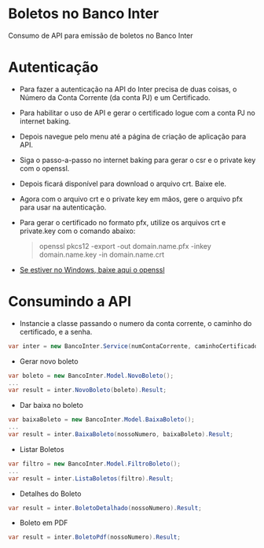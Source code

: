 # Boletos no Banco Inter
Consumo de API para emissão de boletos no Banco Inter

# Autenticação
- Para fazer a autenticação na API do Inter precisa de duas coisas, o Número da Conta Corrente (da conta PJ) e um Certificado.
- Para habilitar o uso de API e gerar o certificado logue com a conta PJ no internet baking.
- Depois navegue pelo menu até a página de criação de aplicação para API.
- Siga o passo-a-passo no internet baking para gerar o csr e o private key com o openssl.
- Depois ficará disponível para download o arquivo crt. Baixe ele.
- Agora com o arquivo crt e o private key em mãos, gere o arquivo pfx para usar na autenticação.
- Para gerar o certificado no formato pfx, utilize os arquivos crt e private.key com o comando abaixo:
	> openssl pkcs12 -export -out domain.name.pfx -inkey domain.name.key -in domain.name.crt
	
- [Se estiver no Windows, baixe aqui o openssl](https://code.google.com/archive/p/openssl-for-windows/downloads)


# Consumindo a API
- Instancie a classe passando o numero da conta corrente, o caminho do certificado, e a senha.
```C#
var inter = new BancoInter.Service(numContaCorrente, caminhoCertificado, password);
```


- Gerar novo boleto
```C#
var boleto = new BancoInter.Model.NovoBoleto();
...
var result = inter.NovoBoleto(boleto).Result;
```

- Dar baixa no boleto
```C#
var baixaBoleto = new BancoInter.Model.BaixaBoleto();
...
var result = inter.BaixaBoleto(nossoNumero, baixaBoleto).Result;
```

- Listar Boletos
```C#
var filtro = new BancoInter.Model.FiltroBoleto();
...
var result = inter.ListaBoletos(filtro).Result;
```

- Detalhes do Boleto
```C#
var result = inter.BoletoDetalhado(nossoNumero).Result;
```

- Boleto em PDF
```C#
var result = inter.BoletoPdf(nossoNumero).Result;
```
